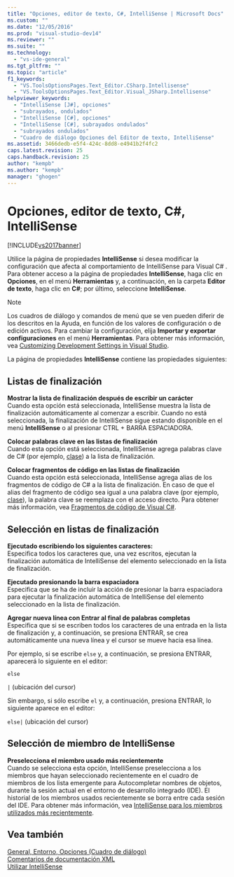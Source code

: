 ```yaml
---
title: "Opciones, editor de texto, C#, IntelliSense | Microsoft Docs"
ms.custom: ""
ms.date: "12/05/2016"
ms.prod: "visual-studio-dev14"
ms.reviewer: ""
ms.suite: ""
ms.technology: 
  - "vs-ide-general"
ms.tgt_pltfrm: ""
ms.topic: "article"
f1_keywords: 
  - "VS.ToolsOptionsPages.Text_Editor.CSharp.Intellisense"
  - "VS.ToolsOptionsPages.Text_Editor.Visual_JSharp.Intellisense"
helpviewer_keywords: 
  - "IntelliSense [J#], opciones"
  - "subrayados, ondulados"
  - "IntelliSense [C#], opciones"
  - "IntelliSense [C#], subrayados ondulados"
  - "subrayados ondulados"
  - "Cuadro de diálogo Opciones del Editor de texto, IntelliSense"
ms.assetid: 3466dedb-e5f4-424c-8dd8-e4941b2f4fc2
caps.latest.revision: 25
caps.handback.revision: 25
author: "kempb"
ms.author: "kempb"
manager: "ghogen"
---
```

# Opciones, editor de texto, C#, IntelliSense
[!INCLUDE[vs2017banner](../../code-quality/includes/vs2017banner.md)]

Utilice la página de propiedades **IntelliSense** si desea modificar la configuración que afecta al comportamiento de IntelliSense para Visual C\# .  Para obtener acceso a la página de propiedades **IntelliSense**, haga clic en **Opciones**, en el menú **Herramientas** y, a continuación, en la carpeta **Editor de texto**, haga clic en **C\#**; por último, seleccione **IntelliSense**.  
  
> [!NOTE]
>  Los cuadros de diálogo y comandos de menú que se ven pueden diferir de los descritos en la Ayuda, en función de los valores de configuración o de edición activos.  Para cambiar la configuración, elija **Importar y exportar configuraciones** en el menú **Herramientas**.  Para obtener más información, vea [Customizing Development Settings in Visual Studio](http://msdn.microsoft.com/es-es/22c4debb-4e31-47a8-8f19-16f328d7dcd3).  
  
 La página de propiedades **IntelliSense** contiene las propiedades siguientes:  
  
## Listas de finalización  
 **Mostrar la lista de finalización después de escribir un carácter**  
 Cuando esta opción está seleccionada, IntelliSense muestra la lista de finalización automáticamente al comenzar a escribir.  Cuando no está seleccionada, la finalización de IntelliSense sigue estando disponible en el menú **IntelliSense** o al presionar CTRL \+ BARRA ESPACIADORA.  
  
 **Colocar palabras clave en las listas de finalización**  
 Cuando esta opción está seleccionada, IntelliSense agrega palabras clave de C\#  \(por ejemplo, [clase](/dotnet/csharp/language-reference/keywords/class)\) a la lista de finalización.  
  
 **Colocar fragmentos de código en las listas de finalización**  
 Cuando esta opción está seleccionada, IntelliSense agrega alias de los fragmentos de código de C\# a la lista de finalización.  En caso de que el alias del fragmento de código sea igual a una palabra clave \(por ejemplo, [clase](/dotnet/csharp/language-reference/keywords/class)\), la palabra clave se reemplaza con el acceso directo.  Para obtener más información, vea [Fragmentos de código de Visual C\#](../../ide/visual-csharp-code-snippets.md).  
  
## Selección en listas de finalización  
 **Ejecutado escribiendo los siguientes caracteres:**  
 Especifica todos los caracteres que, una vez escritos, ejecutan la finalización automática de IntelliSense del elemento seleccionado en la lista de finalización.  
  
 **Ejecutado presionando la barra espaciadora**  
 Especifica que se ha de incluir la acción de presionar la barra espaciadora para ejecutar la finalización automática de IntelliSense del elemento seleccionado en la lista de finalización.  
  
 **Agregar nueva línea con Entrar al final de palabras completas**  
 Especifica que si se escriben todos los caracteres de una entrada en la lista de finalización y, a continuación, se presiona ENTRAR, se crea automáticamente una nueva línea y el cursor se mueve hacia esa línea.  
  
 Por ejemplo, si se escribe `else` y, a continuación, se presiona ENTRAR, aparecerá lo siguiente en el editor:  
  
 `else`  
  
 `|` \(ubicación del cursor\)  
  
 Sin embargo, si sólo escribe `el` y, a continuación, presiona ENTRAR, lo siguiente aparece en el editor:  
  
 `else|` \(ubicación del cursor\)  
  
## Selección de miembro de IntelliSense  
 **Preselecciona el miembro usado más recientemente**  
 Cuando se selecciona esta opción, IntelliSense preselecciona a los miembros que hayan seleccionado recientemente en el cuadro de miembros de los lista emergente para Autocompletar nombres de objetos, durante la sesión actual en el entorno de desarrollo integrado \(IDE\).  El historial de los miembros usados recientemente se borra entre cada sesión del IDE.  Para obtener más información, vea [IntelliSense para los miembros utilizados más recientemente](../../misc/intellisense-for-most-recently-used-members.md).  
  
## Vea también  
 [General, Entorno, Opciones \(Cuadro de diálogo\)](../../ide/reference/general-environment-options-dialog-box.md)   
 [Comentarios de documentación XML](/dotnet/csharp/programming-guide/xmldoc/xml-documentation-comments)   
 [Utilizar IntelliSense](../../ide/using-intellisense.md)
